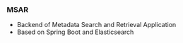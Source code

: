 ### MSAR

- Backend of Metadata Search and Retrieval Application
- Based on Spring Boot and Elasticsearch

